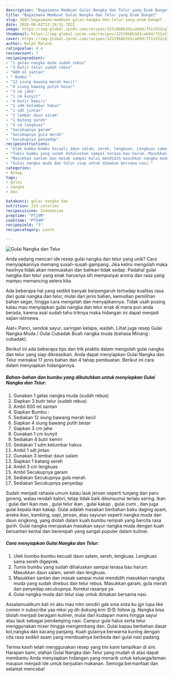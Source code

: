```yaml
---
description: "Bagaimana Membuat Gulai Nangka dan Telur yang Enak Banget"
title: "Bagaimana Membuat Gulai Nangka dan Telur yang Enak Banget"
slug: 3687-bagaimana-membuat-gulai-nangka-dan-telur-yang-enak-banget
date: 2020-08-02T12:19:51.782Z
image: https://img-global.cpcdn.com/recipes/32519b6b3d1cab9d/751x532cq70/gulai-nangka-dan-telur-foto-resep-utama.jpg
thumbnail: https://img-global.cpcdn.com/recipes/32519b6b3d1cab9d/751x532cq70/gulai-nangka-dan-telur-foto-resep-utama.jpg
cover: https://img-global.cpcdn.com/recipes/32519b6b3d1cab9d/751x532cq70/gulai-nangka-dan-telur-foto-resep-utama.jpg
author: Ralph Malone
ratingvalue: 4.4
reviewcount: 7
recipeingredient:
- "1 gelas nangka muda sudah rebus"
- "3 butir telur sudah rebus"
- "600 ml santan"
- " Bumbu "
- "12 siung bawang merah kecil"
- "4 siung bawang putih besar"
- "3 cm jahe"
- "1 cm kunyit"
- "4 butir kemiri"
- "1 sdm ketumbar hakus"
- "1 sdt jintan"
- "3 lembar daun salam"
- "1 batang sereh"
- "3 cm lengkuas"
- "Secukupnya garam"
- "Secukupnya gula merah"
- "Secukupnya penyedap"
recipeinstructions:
- "Ulek bumbu-bumbu kecuali daun salam, sereh, lengkuas. Lengkuas sama sereh digeprek."
- "Tumis bumbu yang sudah dihaluskan sampai terasa bau harum. Masukkan daun salam, sereh dan lengkuas."
- "Masukkan santan dan masak sampai mulai mendidih masukkan nangka muda yang sudah direbus dan telur rebus. Masukkan garam, gula merah dan penyedap secukupnya. Koreksi rasanya ya."
- "Gulai nangka muda dan telur siap untuk dimakan bersama nasi."
categories:
- Resep
tags:
- gulai
- nangka
- dan

katakunci: gulai nangka dan 
nutrition: 213 calories
recipecuisine: Indonesian
preptime: "PT19M"
cooktime: "PT54M"
recipeyield: "3"
recipecategory: Lunch

---
```



![Gulai Nangka dan Telur](https://img-global.cpcdn.com/recipes/32519b6b3d1cab9d/751x532cq70/gulai-nangka-dan-telur-foto-resep-utama.jpg)

Anda sedang mencari ide resep gulai nangka dan telur yang unik? Cara menyiapkannya memang susah-susah gampang. Jika keliru mengolah maka hasilnya tidak akan memuaskan dan bahkan tidak sedap. Padahal gulai nangka dan telur yang enak harusnya sih mempunyai aroma dan rasa yang mampu memancing selera kita.

Ada beberapa hal yang sedikit banyak berpengaruh terhadap kualitas rasa dari gulai nangka dan telur, mulai dari jenis bahan, kemudian pemilihan bahan segar, hingga cara mengolah dan menyajikannya. Tidak usah pusing kalau mau menyiapkan gulai nangka dan telur enak di mana pun anda berada, karena asal sudah tahu triknya maka hidangan ini dapat menjadi sajian istimewa.

Alat= Panci, sendok sayur, saringan kelapa, wadah. Lihat juga resep Gulai Nangka Muda / Gulai Cubadak Buah nangka muda (bahasa Minang : cubadak).


Berikut ini ada beberapa tips dan trik praktis dalam mengolah gulai nangka dan telur yang siap dikreasikan. Anda dapat menyiapkan Gulai Nangka dan Telur memakai 17 jenis bahan dan 4 tahap pembuatan. Berikut ini cara dalam menyiapkan hidangannya.

<!--inarticleads1-->

##### Bahan-bahan dan bumbu yang dibutuhkan untuk menyiapkan Gulai Nangka dan Telur:

1. Gunakan 1 gelas nangka muda (sudah rebus)
1. Siapkan 3 butir telur (sudah rebus)
1. Ambil 600 ml santan
1. Siapkan  Bumbu :
1. Sediakan 12 siung bawang merah kecil
1. Siapkan 4 siung bawang putih besar
1. Siapkan 3 cm jahe
1. Gunakan 1 cm kunyit
1. Sediakan 4 butir kemiri
1. Sediakan 1 sdm ketumbar hakus
1. Ambil 1 sdt jintan
1. Gunakan 3 lembar daun salam
1. Siapkan 1 batang sereh
1. Ambil 3 cm lengkuas
1. Ambil Secukupnya garam
1. Sediakan Secukupnya gula merah
1. Sediakan Secukupnya penyedap


Sudah menjadi rahasia umum kalau lauk jeroan seperti tunjang dan paru goreng, walau rendah kalori, tetap tidak baik dikonsumsi terlalu sering. Ikan : gulai dari ikan mas , gulai telur ikan , gulai kakap , gulai cumi , dan juga gulai kepala ikan kakap. Gulai adalah masakan berbahan baku daging ayam, aneka ikan, kambing, sapi, jeroan, atau sayuran seperti nangka muda dan daun singkong, yang diolah dalam kuah bumbu rempah yang bercita rasa gurih. Gulai nangka merupakan masakan sayur nangka muda dengan kuah bersantan kental dan berempah yang sangat populer dalam kuliner. 

<!--inarticleads2-->

##### Cara menyiapkan Gulai Nangka dan Telur:

1. Ulek bumbu-bumbu kecuali daun salam, sereh, lengkuas. Lengkuas sama sereh digeprek.
1. Tumis bumbu yang sudah dihaluskan sampai terasa bau harum. Masukkan daun salam, sereh dan lengkuas.
1. Masukkan santan dan masak sampai mulai mendidih masukkan nangka muda yang sudah direbus dan telur rebus. Masukkan garam, gula merah dan penyedap secukupnya. Koreksi rasanya ya.
1. Gulai nangka muda dan telur siap untuk dimakan bersama nasi.


Assalamualikum kali ini aku mau mkn sendiri gak sma sista ku jgn lupa like comen n subscribe yaa mksi yg dh dukung kmi 😍😍 follow jg. Nangka bisa diolah menjadi beragam kuliner, mulai dari kudapan manis hingga sayur atau lauk sebagai pendamping nasi. Campur gula halus serta telur menggunakan mixer hingga mengembang dan. Gulai kapau berbahan dasar kol,nangka dan kacang panjang. Kuah gulainya berwarna kuning dengan cita rasa sedikit asam yang membuatnya berbeda dari gulai nasi padang. 

Terima kasih telah menggunakan resep yang tim kami tampilkan di sini. Harapan kami, olahan Gulai Nangka dan Telur yang mudah di atas dapat membantu Anda menyiapkan hidangan yang menarik untuk keluarga/teman maupun menjadi ide untuk berjualan makanan. Semoga bermanfaat dan selamat mencoba!
